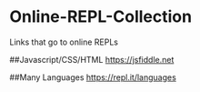 # Online-REPL-Collection
Links that go to online REPLs

##Javascript/CSS/HTML
https://jsfiddle.net

##Many Languages
https://repl.it/languages
